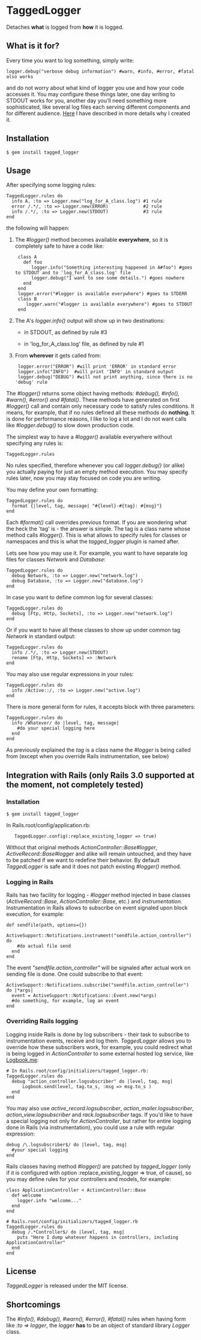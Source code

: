 # TaggedLogger
Detaches **what** is logged from **how** it is logged.

## What is it for?
Every time you want to log something, simply write:

    logger.debug("verbose debug information") #warn, #info, #error, #fatal also works

and do not worry about what kind of logger you use and how your code accesses it.
You may configure these things later, one day writing to STDOUT works for you, another
day you'll need something more sophisticated, like several log files each serving 
different components and for different audience. [Here](http://afurmanov.com/2009/10/19/tagged-logger-introduction)
I have described in more details why I created it.

## Installation
    $ gem install tagged_logger

## Usage

After specifying some logging rules:
    
    TaggedLogger.rules do
      info A, :to => Logger.new("log_for_A_class.log") #1 rule
      error /.*/, :to => Logger.new(ERROR)             #2 rule
      info /.*/, :to => Logger.new(STDOUT)             #3 rule
    end

the following will happen:

1. The *#logger()* method becomes available **everywhere**, so it is completely safe to have a code like:

        class A
          def foo
             logger.info("Something interesting happened in A#foo") #goes to STDOUT and to 'log_for_A_class.log' file
             logger.debug("I want to see some details.") #goes nowhere
          end
        end
        logger.error("#logger is available everywhere") #goes to STDERR
        class B
           logger.warn("#logger is available everywhere") #goes to STDOUT
        end     

2. The A's *logger.info()* output will show up in two destinations:
 
    - in STDOUT, as defined by rule #3

    - in 'log_for_A_class.log' file, as defined by rule #1

3. From **wherever** it gets called from:

        logger.error("ERROR") #will print 'ERROR' in standard error
        logger.info("INFO")  #will print 'INFO' in standard output
        logger.debug("DEBUG") #will not print anything, since there is no 'debug' rule


The *#logger()* returns some object having methods: *#debug(), #info(), #warn(), #error() and #fatal()*. 
These methods have generated on first *#logger()* call and contain only necessary code to satisfy rules conditions.
It means, for example, that if no rules defined all these methods do **nothing**. It is done for performance
reasons, I like to log a lot and I do not want calls like *#logger.debug()* to slow down production code. 
 

The simplest way to have a *#logger()* available everywhere without specifying any rules is:

    TaggedLogger.rules

No rules specified, therefore whenever you call *logger.debug()* (or alike) you actually paying for just an empty method
execution. You may specify rules later, now you may stay focused on code you are writing.


You may define your own formatting:

    TaggedLogger.rules do
      format {|level, tag, message| "#{level}-#{tag}: #{msg}"}
    end

Each *#format()* call overrides previous format.
If you are wondering what the heck the 'tag' is - the answer is simple. The tag is a class name
whose method calls *#logger()*. This is what allows to specify rules for classes or namespaces and this 
is what the *tagged_logger* plugin is named after.

Lets see how you may use it. For example, you want to have separate log files 
for classes *Network* and *Database*:

    TaggedLogger.rules do
      debug Network, :to => Logger.new("network.log")
      debug Database, :to => Logger.new("database.log")
    end
   
In case you want to define common log for several classes:

    TaggedLogger.rules do
      debug [Ftp, Http, Sockets], :to => Logger.new("network.log")
    end 

Or if you want to have all these classes to show up under common 
tag *Network* in standard output:

    TaggedLogger.rules do
      info /.*/, :to => Logger.new(STDOUT)
      rename [Ftp, Http, Sockets] => :Network
    end
   
You may also use regular expressions in your rules:

    TaggedLogger.rules do
      info /Active::/, :to => Logger.new("active.log")
    end


There is more general form for rules, it accepts block with three parameters:

    TaggedLogger.rules do
      info /Whatever/ do |level, tag, message|
        #do your special logging here
      end      
    end

As previously explained the *tag* is a class name the *#logger* is being called from (except when you override Rails instrumentation, see below)

## Integration with Rails (only Rails 3.0 supported at the moment, not completely tested)

### Installation

    $ gem install tagged_logger

In Rails.root/config/application.rb:

       TaggedLogger.config(:replace_existing_logger => true)

Without that original methods *ActionController::Base#logger*, *ActiveRecord::Base#logger* and alike will remain untouched, 
and they have to be patched if we want to redefine their behavior. By default *TaggedLogger* is safe and it 
does not patch existing *#logger()* method.

### Logging in Rails

Rails has two facility for logging - *#logger* method injected in base classes (*ActiveRecord::Base*, *ActionController::Base*, etc.) and *instrumentation*. 
Instrumentation in Rails allows to subscribe on event signaled upon block execution, for example:

    def sendfile(path, options={})
      ActiveSupport::Notifications.instrument("sendfile.action_controller") do
        #do actual file send
      end
    end

The event *"sendfile.action_controller"* will be signaled after actual work on sending file is done. One could subscribe to that event:

    ActiveSupport::Notifications.subscribe("sendfile.action_controller") do |*args|
      event = ActiveSupport::Notifications::Event.new(*args)
      #do something, for example, log an event
    end

### Overriding Rails logging
Logging inside Rails is done by log subscribers - their task to subscribe to instrumentation events, receive and log them.
*TaggedLogger* allows you to override how these subscribers work, for example, 
you could redirect what is being logged in *ActionController* to some external hosted log service, like [Logbook.me](http://logbook.me/):

    # In Rails.root/config/initializers/tagged_logger.rb:
    TaggedLogger.rules do
      debug "action_controller.logsubscriber" do |level, tag, msg|
          Logbook.send(level, tag.to_s, :msg => msg.to_s )
      end
    end

You may also use *active_record.logsubscriber*, *action_mailer.logsubscriber*, *action_view.logsubscriber* and *rack.logsubscriber* tags.
If you'd like to have a special logging not only for *ActionController*, but rather for entire logging done in Rails (via instrumentation), you could use a 
rule with regular expression:
   
    debug /\.logsubscriber$/ do |level, tag, msg|
      #your special logging
    end

Rails classes having method *#logger()* are patched by *tagged_logger* (only if it is configured 
with option :replace_existing_logger => true, of cause), so you may define rules for your controllers and models, 
for example:

    class ApplicationController < ActionController::Base
      def welcome
        logger.info "welcome..."
      end
    end
  
    # Rails.root/config/initializers/tagged_logger.rb
    TaggedLogger.rules do
      debug /.*Controller$/ do |level, tag, msg|
        puts "Here I dump whatever happens in controllers, including ApplicationController"
      end
    end


## License
*TaggedLogger* is released under the MIT license.

## Shortcomings
The *#info(), #debug(), #warn(), #error(), #fatal()* rules when having form like *:to => logger*, the 
*logger* **has** to be an object of standard library *Logger* class. 
